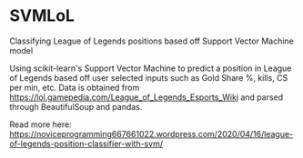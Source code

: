 # SVMLoL
Classifying League of Legends positions based off Support Vector Machine model

Using scikit-learn's Support Vector Machine to predict a position in League of Legends based off user selected inputs such as Gold Share %,
kills, CS per min, etc. Data is obtained from https://lol.gamepedia.com/League_of_Legends_Esports_Wiki and parsed through BeautifulSoup 
and pandas.

Read more here: https://noviceprogramming667661022.wordpress.com/2020/04/16/league-of-legends-position-classifier-with-svm/
